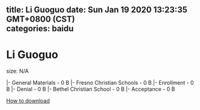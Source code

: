 
title: Li Guoguo
date: Sun Jan 19 2020 13:23:35 GMT+0800 (CST)    
categories: baidu
---

# Li Guoguo
size: N/A
 
 
|- General Materials - 0 B
|- Fresno Christian Schools - 0 B
|- Enrollment - 0 B
|- Denial - 0 B
|- Bethel Christian School - 0 B
|- Acceptance - 0 B

[How to download](https://bpcam.bemobtrk.com/go/2ceec3aa-1ca2-46d6-b9ff-aaa5c184517c?jno=461)